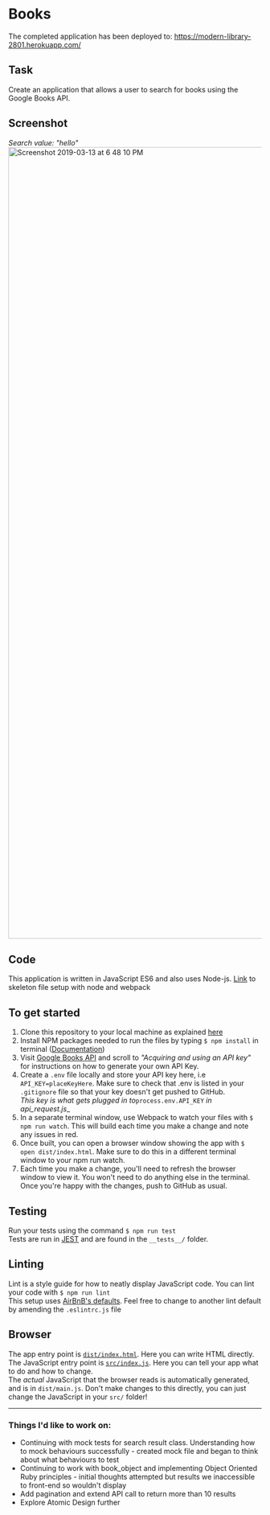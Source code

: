 # Books  
The completed application has been deployed to: https://modern-library-2801.herokuapp.com/

## Task  
Create an application that allows a user to search for books using the Google Books API.  

## Screenshot
_Search value: "hello"_
<img width="1575" alt="Screenshot 2019-03-13 at 6 48 10 PM" src="https://user-images.githubusercontent.com/18250108/54306744-f997f180-45c1-11e9-95bc-a7011d0f7b36.png">

## Code  
This application is written in JavaScript ES6 and also uses Node-js.
[Link](https://github.com/pelensky/JavaScriptStarterKit) to skeleton file setup with node and webpack

## To get started  
1. Clone this repository to your local machine as explained [here](https://help.github.com/articles/cloning-a-repository/)  
2. Install NPM packages needed to run the files by typing `$ npm install` in terminal ([Documentation](https://docs.npmjs.com/cli/install))   
3. Visit [Google Books API](https://developers.google.com/books/docs/v1/using) and scroll to _"Acquiring and using an API key"_ for instructions on how to generate your own API Key.  
4. Create a `.env` file locally and store your API key here, i.e `API_KEY=placeKeyHere`.  Make sure to check that .env is listed in your `.gitignore` file so that your key doesn't get pushed to GitHub.  
    _This key is what gets plugged in to_`process.env.API_KEY` _in api_request.js__  
5. In a separate terminal window, use Webpack to watch your files with `$ npm run watch`. This will build each time you make a change and note any issues in red.  
6. Once built, you can open a browser window showing the app with `$ open dist/index.html`. Make sure to do this in a different terminal window to your npm run watch.  
7. Each time you make a change, you'll need to refresh the browser window to view it. You won't need to do anything else in the terminal. Once you're happy with the changes, push to GitHub as usual.  

## Testing  
Run your tests using the command `$ npm run test`  
Tests are run in [JEST](https://www.npmjs.com/package/jest) and are found in the `__tests__/` folder.  

## Linting  
Lint is a style guide for how to neatly display JavaScript code. You can lint your code with `$ npm run lint`  
This setup uses [AirBnB's defaults](https://github.com/airbnb/javascript). Feel free to change to another lint default by amending the `.eslintrc.js` file  

## Browser  
The app entry point is [`dist/index.html`](dist/index.html). Here you can write HTML directly.  
The JavaScript entry point is [`src/index.js`](src/index.js). Here you can tell your app what to do and how to change.  
The _actual_ JavaScript that the browser reads is automatically generated, and is in `dist/main.js`. Don't make changes to this directly, you can just change the JavaScript in your `src/` folder!  

--------
### Things I'd like to work on:
- Continuing with mock tests for search result class. Understanding how to mock behaviours successfully - created mock file and began to think about what behaviours to test
- Continuing to work with book_object and implementing Object Oriented Ruby principles - initial thoughts attempted but results we inaccessible to front-end so wouldn't display
- Add pagination and extend API call to return more than 10 results
- Explore Atomic Design further
